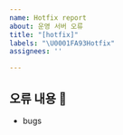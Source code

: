 ```yaml
---
name: Hotfix report
about: 운영 서버 오류
title: "[hotfix]"
labels: "\U0001FA93Hotfix"
assignees: ''

---
```


## 오류 내용 🐛

- bugs
